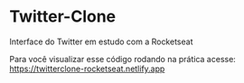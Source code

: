 # Twitter-Clone
Interface do Twitter em estudo com a Rocketseat

Para você visualizar esse código rodando na prática acesse: https://twitterclone-rocketseat.netlify.app
